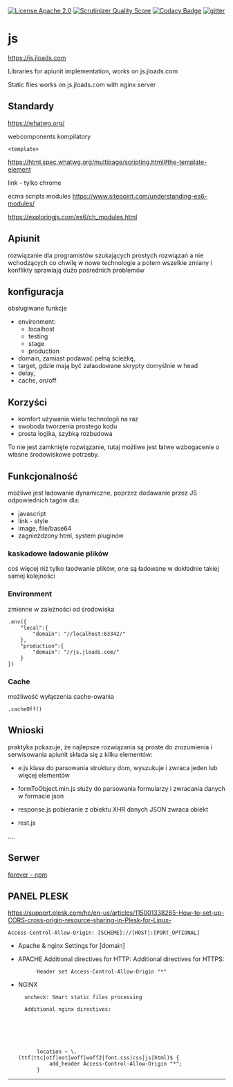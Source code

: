 [![License Apache 2.0](https://img.shields.io/badge/License-Apache%202.0-blue.svg?style=true)](http://www.apache.org/licenses/LICENSE-2.0)
[![Scrutinizer Quality Score](https://scrutinizer-ci.com/g/UnitApi/js/badges/quality-score.png)](https://scrutinizer-ci.com/g/UnitApi/js/)
[![Codacy Badge](https://api.codacy.com/project/badge/Grade/12d5c1d6b5794e8a8b193ef447cf78e4)](https://www.codacy.com/manual/tom-sapletta-com/js?utm_source=github.com&amp;utm_medium=referral&amp;utm_content=UnitApi/js&amp;utm_campaign=Badge_Grade)
[![gitter](https://badges.gitter.im/Join%20Chat.svg)][gitter]

# js
https://js.jloads.com

Libraries for apiunit implementation, works on js.jloads.com

Static files works on js.jloads.com with nginx server

## Standardy

https://whatwg.org/

webcomponents
kompilatory

    <template>
https://html.spec.whatwg.org/multipage/scripting.html#the-template-element

    
link - tylko chrome


ecma scripts modules
https://www.sitepoint.com/understanding-es6-modules/

https://exploringjs.com/es6/ch_modules.html


## Apiunit
rozwiązanie dla programistów szukających prostych rozwiązań
a nie wchodzących co chwilę w nowe technologie a potem wszelkie zmiany i konflikty sprawiają dużo pośrednich problemów

## konfiguracja
obsługiwane funkcje

+ environment:    
    + localhost
    + testing
    + stage
    + production
+ domain, zamiast podawać pełną ścieżkę,
+ target, gdzie mają być załaodowane skrypty domyślnie w head
+ delay, 
+ cache, on/off
   
    
## Korzyści

+ komfort używania wielu technologii na raz 
+ swoboda tworzenia prostego kodu
+ prosta logika, szybką rozbudowa


To nie jest zamknięte rozwiązanie, tutaj możliwe jest łatwe wzbogacenie o własne środowiskowe potrzeby.


## Funkcjonalność
możliwe jest ładowanie dynamiczne, poprzez dodawanie przez JS odpowiednich tagów dla:

+ javascript
+ link - style
+ image, file/base64
+ zagnieżdzony html, system pluginów

### kaskadowe ładowanie plików
coś więcej niż tylko łaodwanie plików, one są ładowane w dokładnie takiej samej kolejności


### Environment
zmienne w zależności od środowiska

    .env({
        "local":{
            "domain": "//localhost:63342/"
        },
        "production":{
            "domain": "//js.jloads.com/"
        }
    })

### Cache
możliwość wyłączenia cache-owania
    
    .cacheOff()



##  Wnioski
praktyka pokazuje, że najlepsze rozwiązania są proste do zrozumienia i serwisowania
apiunit składa się z kilku elementów:

+ e.js
klasa do parsowania struktury dom, wyszukuje i zwraca jeden lub więcej elementów

+ formToObject.min.js
służy do parsowania formularzy i zwracania danych w formacie json

+ response.js
pobieranie z obiektu XHR danych JSON
zwraca obiekt

+ rest.js


....


## Serwer

[forever - npm](https://www.npmjs.com/package/forever)

## PANEL PLESK

https://support.plesk.com/hc/en-us/articles/115001338265-How-to-set-up-CORS-cross-origin-resource-sharing-in-Plesk-for-Linux-

    Access-Control-Allow-Origin: [SCHEME]://[HOST]:[PORT_OPTIONAL]

+ Apache & nginx Settings for [domain]
    
+ APACHE
        Additional directives for HTTP:
        Additional directives for HTTPS:
    
    
            Header set Access-Control-Allow-Origin "*"
    
    
+ NGINX
    
        uncheck: Smart static files processing 
    
        Additional nginx directives:
            



        
          
            location ~ \.(ttf|ttc|otf|eot|woff|woff2|font.css|css|js|html)$ {
                add_header Access-Control-Allow-Origin "*";
            }

---
[gitter]: https://gitter.im/UnitApi/community

